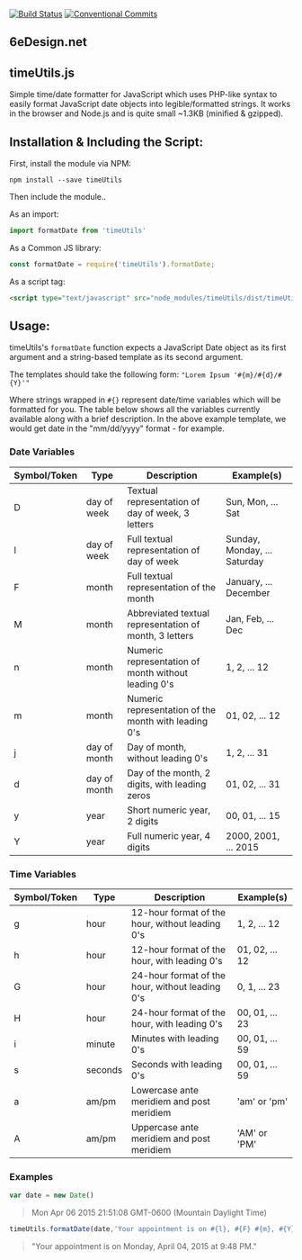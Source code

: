 [![Build Status](https://travis-ci.com/6eDesign/timeUtils.svg?branch=master)](https://travis-ci.com/6eDesign/timeUtils)
[![Conventional Commits](https://img.shields.io/badge/Conventional%20Commits-1.0.0-yellow.svg)](https://conventionalcommits.org)

## 6eDesign.net

## timeUtils.js
Simple time/date formatter for JavaScript which uses PHP-like syntax to easily format JavaScript date objects into legible/formatted strings.  It works in the browser and Node.js and is quite small ~1.3KB (minified & gzipped). 

## Installation & Including the Script:

First, install the module via NPM: 

```npm install --save timeUtils```

Then include the module..

As an import: 

```javascript
import formatDate from 'timeUtils'
```

As a Common JS library: 
```javascript
const formatDate = require('timeUtils').formatDate; 
```

As a script tag: 
```html
<script type="text/javascript" src="node_modules/timeUtils/dist/timeUtils.umd.js" />
```

## Usage:

timeUtils's `formatDate` function expects a JavaScript Date object as its first argument and a string-based template as its second argument.  

The templates should take the following form: 
`"Lorem Ipsum '#{m}/#{d}/#{Y}'"`

Where strings wrapped in `#{}` represent date/time variables which  will be formatted for you.  The  table below shows all the variables currently available along with a brief description.  In the above example template, we would get date in the "mm/dd/yyyy" format - for example.

### Date Variables
| Symbol/Token  | Type | Description | Example(s) |
| ------------- | ------------- | ------------- | ------------- |
| D | day of week | Textual representation of day of week, 3 letters | Sun, Mon, ... Sat |
| l | day of week | Full textual representation of day of week | Sunday, Monday, ... Saturday |
| F | month | Full textual representation of the month | January, ... December |
| M | month | Abbreviated textual representation of month, 3 letters | Jan, Feb, ... Dec |
| n | month | Numeric representation of month without leading 0's | 1, 2, ... 12 |
| m | month | Numeric representation of the month with leading 0's | 01, 02, ... 12 |
| j | day of month | Day of month, without leading 0's | 1, 2, ... 31 |
| d | day of month | Day of the month, 2 digits, with leading zeros | 01, 02, ... 31 |
| y | year | Short numeric year, 2 digits | 00, 01, ... 15 |
| Y | year | Full numeric year, 4 digits | 2000, 2001, ... 2015 |

### Time Variables
Symbol/Token  | Type | Description | Example(s)
------------- | ------------- | ------------- | -------------
| g | hour | 12-hour format of the hour, without leading 0's | 1, 2, ... 12 |
| h | hour | 12-hour format of the hour, with leading 0's | 01, 02, ... 12 |
| G | hour | 24-hour format of the hour, without leading 0's | 0, 1, ... 23 |
| H | hour | 24-hour format of the hour, with leading 0's | 00, 01, ... 23 |
| i | minute | Minutes with leading 0's | 00, 01, ... 59 |
| s | seconds | Seconds with leading 0's | 00, 01, ... 59 |
| a | am/pm | Lowercase ante meridiem and post meridiem | 'am' or 'pm' |
| A | am/pm | Uppercase ante meridiem and post meridiem | 'AM' or 'PM' |

### Examples
```javascript 
var date = new Date()
```

> Mon Apr 06 2015 21:51:08 GMT-0600 (Mountain Daylight Time)

```javascript
timeUtils.formatDate(date,'Your appointment is on #{l}, #{F} #{m}, #{Y} at #{g}:#{i} #{A}.')
```

> "Your appointment is on Monday, April 04, 2015 at 9:48 PM."